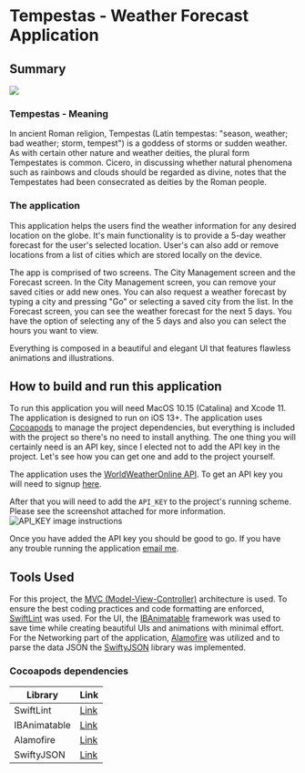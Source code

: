# Tempestas - Weather Forecast Application

## Summary

![](https://media.giphy.com/media/H4QT471CA99L82DJL4/giphy.gif)

### Tempestas - Meaning
In ancient Roman religion, Tempestas (Latin tempestas: "season, weather; bad weather; storm, tempest") is a goddess of storms or sudden weather. As with certain other nature and weather deities, the plural form Tempestates is common. Cicero, in discussing whether natural phenomena such as rainbows and clouds should be regarded as divine, notes that the Tempestates had been consecrated as deities by the Roman people.

### The application
This application helps the users find the weather information for any desired location on the globe. It's main functionality is to provide a 5-day weather forecast for the user's selected location. User's can also add or remove locations from a list of cities which are stored locally on the device.

The app is comprised of two screens. The City Management screen and the Forecast screen. In the City Management screen, you can remove your saved cities or add new ones. You can also request a weather forecast by typing a city and pressing "Go" or selecting a saved city from the list. In the  Forecast screen, you can see the weather forecast for the next 5 days. You have the option of selecting any of the 5 days and also you can select the hours you want to view. 

Everything is composed in a beautiful and elegant UI that features flawless animations and illustrations.

## How to build and run this application
To run this application you will need MacOS 10.15 (Catalina) and Xcode 11. The application is designed to run on iOS 13+. The application uses [Cocoapods](https://cocoapods.org/) to manage the project dependencies, but everything is included with the project so there's no need to install anything. The one thing you will certainly need is an API key, since I elected not to add the API key in the project. Let's see how you can get one and add to the project yourself.

The application uses the [WorldWeatherOnline API](https://www.worldweatheronline.com/developer/api/docs/local-city-town-weather-api.aspx). To get an API key you will need to signup [here](https://www.worldweatheronline.com/developer/signup.aspx).

After that you will need to add the `API_KEY` to the project's running scheme. Please see the screenshot attached for more information.
![API_KEY image instructions](https://i.imgur.com/QVicTve.png)

Once you have added the API key you should be good to go. If you have any trouble running the application [email me](mailto:nick@nikolouzos.xyz).

## Tools Used
For this project, the [MVC (Model-View-Controller)](https://en.wikipedia.org/wiki/Model%E2%80%93view%E2%80%93controller) architecture is used. To ensure the best coding practices and code formatting are enforced, [SwiftLint](https://github.com/realm/SwiftLint) was used. For the UI, the [IBAnimatable](https://github.com/IBAnimatable/IBAnimatable) framework was used to save time while creating beautiful UIs and animations with minimal effort. For the Networking part of the application, [Alamofire](https://github.com/Alamofire/Alamofire) was utilized and to parse the data JSON the [SwiftyJSON]() library was implemented.


### Cocoapods dependencies
| Library | Link |
| ------- | ---- |
| SwiftLint | [Link](https://github.com/realm/SwiftLint)|
| IBAnimatable | [Link](https://github.com/IBAnimatable/IBAnimatable)|
| Alamofire | [Link](https://github.com/Alamofire/Alamofire)|
| SwiftyJSON | [Link](https://github.com/SwiftyJSON/SwiftyJSON)|
